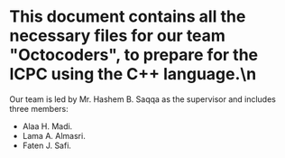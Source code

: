 # This document contains all the necessary files for our team "Octocoders", to prepare for the ICPC using the C++ language.\n
 Our team is led by Mr. Hashem B. Saqqa as the supervisor and includes three members:
  - Alaa H. Madi.
  - Lama A. Almasri. 
  - Faten J. Safi.
